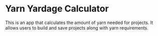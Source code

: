 Yarn Yardage Calculator
========================

This is an app that calculates the amount of yarn needed for projects.
It allows users to build and save projects along with yarn requirements.
